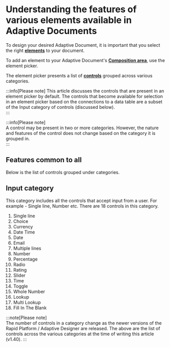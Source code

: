 # Understanding the features of various elements available in Adaptive Documents

To design your desired Adaptive Document, it is important that you select the right <a href="https://rapiddocs.z8.web.core.windows.net/docs/Rapid/User%20Manual/glossary/#element" target="_blank">**elements**</a> to your document.

To add an element to your Adaptive Document's <a href="https://rapiddocs.z8.web.core.windows.net/docs/Rapid/User%20Manual/glossary/#composition-area" target="_blank">**Composition area**</a>, use the element picker.

The element picker presents a list of <a href="https://rapiddocs.z8.web.core.windows.net/docs/Rapid/User%20Manual/glossary/#control" target="_blank">**controls**</a> grouped across various categories. 

:::info[Please note]
This article discusses the controls that are present in an element picker by default. The controls that become available for selection in an element picker based on the connections to a data table are a subset of the Input category of controls (discussed below).  
:::

:::info[Please note]  
A control may be present in two or more categories. However, the nature and features of the control does not change based on the category it is grouped in.   
:::

## Features common to all 
Below is the list of controls grouped under categories. 

## Input category
This category includes all the controls that accept input from a user. For example - Single line, Number etc. There are 18 controls in this category.

1. Single line
2. Choice
3. Currency
4. Date Time
5. Date
6. Email
7. Multiple lines
8. Number
9. Percentage
10. Radio
11. Rating
12. Slider
13. Time
14. Toggle
15. Whole Number
16. Lookup
17. Multi Lookup
18. Fill In The Blank



:::note[Please note]  
The number of controls in a category change as the newer versions of the Rapid Platform / Adaptive Designer are released. The above are the list of controls across the various categories at the time of writing this article (v1.40).
:::
